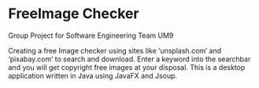 # FreeImage Checker
Group Project for Software Engineering Team UM9

Creating a free Image checker using sites like ‘unsplash.com’ and ‘pixabay.com’ to search and download. 
Enter a keyword into the searchbar and you will get copyright free images at your disposal.
This is a desktop application written in Java using JavaFX and Jsoup.
